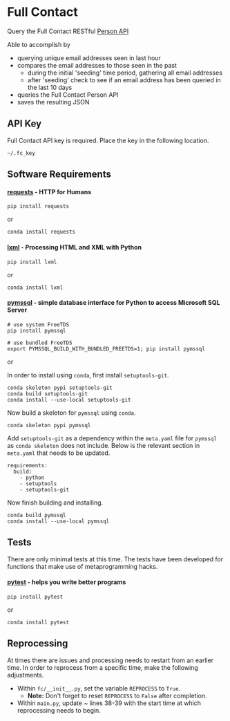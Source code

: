 # Full Contact
Query the Full Contact RESTful [Person API](https://www.fullcontact.com/developer/docs/person)

Able to accomplish by 
* querying unique email addresses seen in last hour
* compares the email addresses to those seen in the past
    * during the initial 'seeding' time period, gathering all email addresses
    * after 'seeding' check to see if an email address has been queried in the last 10 days
* queries the Full Contact Person API
* saves the resulting JSON

## API Key
Full Contact API key is required.  Place the key in the following location.

`~/.fc_key`

## Software Requirements
#### [requests](http://docs.python-requests.org/en/latest) - HTTP for Humans
```
pip install requests
```
or
```
conda install requests
```

#### [lxml](http://lxml.de) - Processing HTML and XML with Python
```
pip install lxml
```
or
```
conda install lxml
```

#### [pymssql](http://www.pymssql.org/en/latest) - simple database interface for Python to access Microsoft SQL Server
```
# use system FreeTDS
pip install pymssql

# use bundled FreeTDS
export PYMSSQL_BUILD_WITH_BUNDLED_FREETDS=1; pip install pymssql
```
or

In order to install using `conda`, first install `setuptools-git`.

```
conda skeleton pypi setuptools-git
conda build setuptools-git
conda install --use-local setuptools-git
```

Now build a skeleton for `pymssql` using `conda`.

```
conda skeleton pypi pymssql
```

Add `setuptools-git` as a dependency within the `meta.yaml` file for `pymssql` as `conda skeleton` does not include.  Below is the relevant section in `meta.yaml` that needs to be updated.

```
requirements:
  build:
    - python
    - setuptools
    - setuptools-git
```

Now finish building and installing.

```
conda build pymssql
conda install --use-local pymssql
```

## Tests
There are only minimal tests at this time.  The tests have been developed for functions that make use of metaprogramming hacks.

#### [pytest](http://pytest.org/latest) - helps you write better programs
```
pip install pytest
```
or
```
conda install pytest
```

## Reprocessing
At times there are issues and processing needs to restart from an earlier time.  In order to reprocess from a specific time, make the following adjustments.

* Within `fc/__init__.py`, set the variable `REPROCESS` to `True`.
    * **Note:** Don't forget to reset `REPROCESS` to `False` after completion.
* Within `main.py`, update ~ lines 38-39 with the start time at which reprocessing needs to begin.


